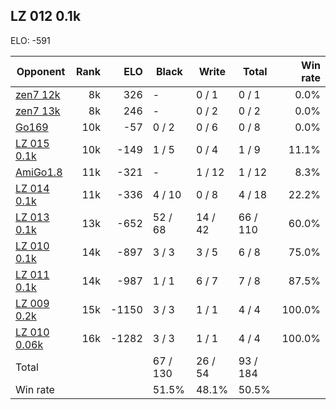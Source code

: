 ## LZ 012 0.1k ##

ELO: -591

Opponent | Rank | ELO | Black | Write | Total | Win rate
---------|-----:|----:|-------|-------|-------|-------:
[zen7 12k](zen7%2012k.md) | 8k | 326 | - | 0 / 1 | 0 / 1 | 0.0%
[zen7 13k](zen7%2013k.md) | 8k | 246 | - | 0 / 2 | 0 / 2 | 0.0%
[Go169](Go169.md) | 10k | -57 | 0 / 2 | 0 / 6 | 0 / 8 | 0.0%
[LZ 015 0.1k](LZ%20015%200.1k.md) | 10k | -149 | 1 / 5 | 0 / 4 | 1 / 9 | 11.1%
[AmiGo1.8](AmiGo1.8.md) | 11k | -321 | - | 1 / 12 | 1 / 12 | 8.3%
[LZ 014 0.1k](LZ%20014%200.1k.md) | 11k | -336 | 4 / 10 | 0 / 8 | 4 / 18 | 22.2%
[LZ 013 0.1k](LZ%20013%200.1k.md) | 13k | -652 | 52 / 68 | 14 / 42 | 66 / 110 | 60.0%
[LZ 010 0.1k](LZ%20010%200.1k.md) | 14k | -897 | 3 / 3 | 3 / 5 | 6 / 8 | 75.0%
[LZ 011 0.1k](LZ%20011%200.1k.md) | 14k | -987 | 1 / 1 | 6 / 7 | 7 / 8 | 87.5%
[LZ 009 0.2k](LZ%20009%200.2k.md) | 15k | -1150 | 3 / 3 | 1 / 1 | 4 / 4 | 100.0%
[LZ 010 0.06k](LZ%20010%200.06k.md) | 16k | -1282 | 3 / 3 | 1 / 1 | 4 / 4 | 100.0%
Total | | | 67 / 130 | 26 / 54 | 93 / 184 | 
Win rate| | | 51.5% | 48.1% | 50.5% | 
